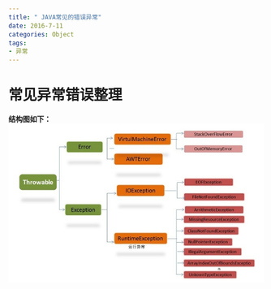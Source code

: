 ```yaml
---
title: " JAVA常见的错误异常"
date: 2016-7-11
categories: Object
tags:
- 异常
---
```



# 常见异常错误整理
**结构图如下：**
![plot of Object](/images/Object)

